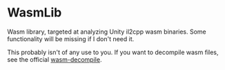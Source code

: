 # WasmLib

Wasm library, targeted at analyzing Unity il2cpp wasm binaries. Some functionality will be missing if I don't need it.

This probably isn't of any use to you. If you want to decompile wasm files, see the official [wasm-decompile](https://v8.dev/blog/wasm-decompile).
